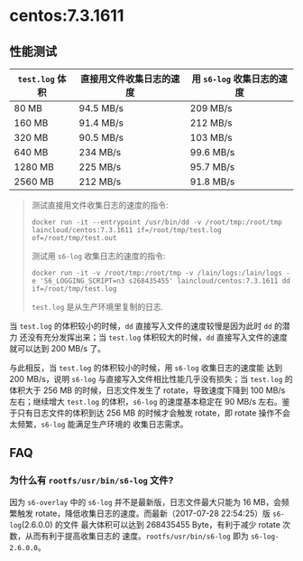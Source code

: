 # centos:7.3.1611

## 性能测试

`test.log` 体积 | 直接用文件收集日志的速度 | 用 `s6-log` 收集日志的速度
--- | --- | ---
80 MB | 94.5 MB/s | 209 MB/s
160 MB | 91.4 MB/s | 212 MB/s
320 MB | 90.5 MB/s | 103 MB/s
640 MB | 234 MB/s | 99.6 MB/s
1280 MB | 225 MB/s | 95.7 MB/s
2560 MB | 212 MB/s | 91.8 MB/s

> 测试直接用文件收集日志的速度的指令:
>
> ```
> docker run -it --entrypoint /usr/bin/dd -v /root/tmp:/root/tmp laincloud/centos:7.3.1611 if=/root/tmp/test.log of=/root/tmp/test.out
> ```
>
> 测试用 `s6-log` 收集日志的速度的指令:
>
> ```
> docker run -it -v /root/tmp:/root/tmp -v /lain/logs:/lain/logs -e 'S6_LOGGING_SCRIPT=n3 s268435455' laincloud/centos:7.3.1611 dd if=/root/tmp/test.log
> ```
>
> `test.log` 是从生产环境里复制的日志.

当 `test.log` 的体积较小的时候，`dd` 直接写入文件的速度较慢是因为此时 `dd` 的潜力
还没有充分发挥出来；当 `test.log` 体积较大的时候，`dd` 直接写入文件的速度就可以达到
200 MB/s 了。

与此相反，当 `test.log` 的体积较小的时候，用 `s6-log` 收集日志的速度能
达到 200 MB/s，说明 `s6-log` 与直接写入文件相比性能几乎没有损失；当 `test.log` 的
体积大于 256 MB 的时候，日志文件发生了 rotate，导致速度下降到 100 MB/s 左右；继续增大
`test.log` 的体积，`s6-log` 的速度基本稳定在 90 MB/s 左右。鉴于只有日志文件的体积到达
256 MB 的时候才会触发 rotate，即 rotate 操作不会太频繁，`s6-log` 能满足生产环境的
收集日志需求。

## FAQ

### 为什么有 `rootfs/usr/bin/s6-log` 文件?

因为 `s6-overlay` 中的 `s6-log` 并不是最新版，日志文件最大只能为 16 MB，会频繁触发
rotate，降低收集日志的速度。而最新（2017-07-28 22:54:25）版 `s6-log`(2.6.0.0) 的文件
最大体积可以达到 268435455 Byte，有利于减少 rotate 次数，从而有利于提高收集日志的
速度。`rootfs/usr/bin/s6-log` 即为 `s6-log-2.6.0.0`。
